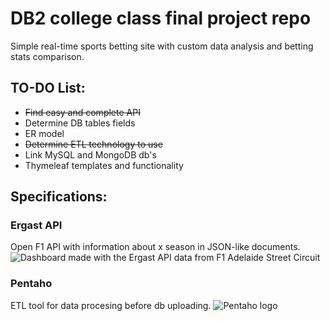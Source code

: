 # DB2 college class final project repo
Simple real-time sports betting site with custom data analysis and betting stats comparison.

## TO-DO List:

- ~~Find easy and complete API~~
- Determine DB tables fields
- ER model
- ~~Determine ETL technology to use~~
- Link MySQL and MongoDB db's
- Thymeleaf templates and functionality

## Specifications:
### Ergast API
Open F1 API with information about x season in JSON-like documents.
![Dashboard made with the Ergast API data from F1 Adelaide Street Circuit](https://th.bing.com/th/id/R.7ebdf1b404b139039f2a2ae665826351?rik=%2bbdtwmtBvN%2fqnw&riu=http%3a%2f%2fergast.com%2fimages%2ff1_formula.png&ehk=pG9eBzp%2b8VF5CIsYaoAylvSnAK0NEVpn0%2fdhb6Yl5T0%3d&risl=&pid=ImgRaw&r=0)

### Pentaho
ETL tool for data procesing before db uploading.
![Pentaho logo](https://gravitar.biz/wp-content/uploads/2018/01/Pentaho-010-01.png)
